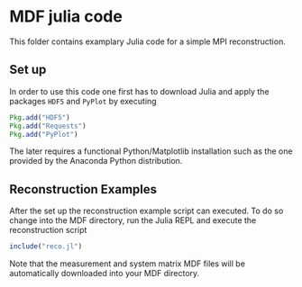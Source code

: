 # MDF julia code

This folder contains examplary Julia code for a simple MPI reconstruction.

## Set up
In order to use this code one first has to download Julia and apply the packages `HDF5` and `PyPlot` by executing

```julia
Pkg.add("HDF5")
Pkg.add("Requests")
Pkg.add("PyPlot")
```

The later requires a functional Python/Matplotlib installation such as the one provided by the Anaconda Python distribution.

## Reconstruction Examples
After the set up the reconstruction example script can executed. To do so change into the MDF directory, run the Julia REPL and execute the reconstruction script

```julia
include("reco.jl")
```

Note that the measurement and system matrix MDF files will be automatically downloaded into your MDF directory.
